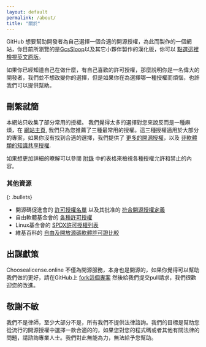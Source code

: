 ```yaml
---
layout: default
permalink: /about/
title: "關於"
---
```


GitHub 想要幫助開發者為自己選擇一個合適的開源授權，為此而製作的一個網站，你目前所瀏覽的是[GcsSloop](https://github.com/GcsSloop)以及其它小夥伴製作的漢化版，你可以 [點選這裡檢視英文原版](http://choosealicense.com)。

如果你已經知道自己在做什麼，有自己喜歡的許可授權，那麼說明你是一名偉大的開發者，我們並不想改變你的選擇，但是如果你在為選擇哪一種授權而煩惱，也許我們可以提供幫助。

## 刪繁就簡

本網站只收集了部分常用的授權。 我們覺得太多的選擇對您來說反而是一種麻煩，在 [網站主頁](/), 我們只為您推薦了三種最常用的授權。這三種授權適用於大部分的專案，如果你沒有找到合適的選擇，我們提供了 [更多的開源授權](/licenses/)，以及 [非軟體類的知識共享授權](/non-software/).

如果想更加詳細的瞭解可以參閱 [附錄](/appendix) 中的表格來檢視各種授權允許和禁止的內容。

### 其他資源

{: .bullets}

* 開源碼促進會的 [許可授權名單](https://opensource.org/licenses/) 以及其批准的 [符合開源授權定義](https://opensource.org/osd)
* 自由軟體基金會的 [各種許可授權](http://www.gnu.org/licenses/license-list.html)
* Linux基金會的 [SPDX許可授權列表](https://spdx.org/licenses/)
* 維基百科的 [自由及開放源碼軟體許可證比較](https://zh.wikipedia.org/wiki/%E8%87%AA%E7%94%B1%E5%8F%8A%E9%96%8B%E6%94%BE%E5%8E%9F%E5%A7%8B%E7%A2%BC%E8%BB%9F%E9%AB%94%E8%A8%B1%E5%8F%AF%E8%AD%89%E6%AF%94%E8%BC%83)

## 出謀獻策

Choosealicense.online 不僅為開源服務，本身也是開源的，如果你覺得可以幫助我們做的更好，請在GitHub上 [fork這個專案](https://github.com/ChooseLicense/ChooseLicense.github.io) 然後給我們提交pull請求，我們很歡迎您的改進。

## 敬謝不敏

我們不是律師，至少大部分不是，所有我們不提供法律諮詢。我們的目標是幫助您從流行的開源授權中選擇一款合適的的，如果您對您的程式碼或者其他有關法律的問題，請諮詢專業人士。我們對此無能為力，無法給予您幫助。
